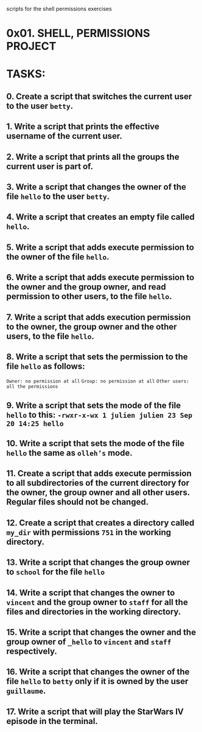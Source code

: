 scripts for the shell permissions exercises

# 0x01. SHELL, PERMISSIONS PROJECT

# TASKS:

## 0. Create a script that switches the current user to the user `betty`.

## 1. Write a script that prints the effective username of the current user.

## 2. Write a script that prints all the groups the current user is part of.

## 3. Write a script that changes the owner of the file `hello` to the user `betty`.

## 4. Write a script that creates an empty file called `hello`.

## 5. Write a script that adds execute permission to the owner of the file `hello`.

## 6. Write a script that adds execute permission to the owner and the group owner, and read permission to other users, to the file `hello`.

## 7. Write a script that adds execution permission to the owner, the group owner and the other users, to the file `hello`.

## 8. Write a script that sets the permission to the file `hello` as follows: 
``Owner: no permission at all``
``Group: no permission at all``
``Other users: all the permissions``

## 9. Write a script that sets the mode of the file `hello` to this: `-rwxr-x-wx 1 julien julien 23 Sep 20 14:25 hello`

## 10. Write a script that sets the mode of the file `hello` the same as `olleh’s` mode.

## 11. Create a script that adds execute permission to all subdirectories of the current directory for the owner, the group owner and all other users. Regular files should not be changed.

## 12. Create a script that creates a directory called `my_dir` with permissions `751` in the working directory.

## 13. Write a script that changes the group owner to `school` for the file `hello`

## 14. Write a script that changes the owner to `vincent` and the group owner to `staff` for all the files and directories in the working directory.

## 15. Write a script that changes the owner and the group owner of `_hello` to `vincent` and `staff` respectively.

## 16. Write a script that changes the owner of the file `hello` to `betty` only if it is owned by the user `guillaume`.

## 17. Write a script that will play the StarWars IV episode in the terminal.
